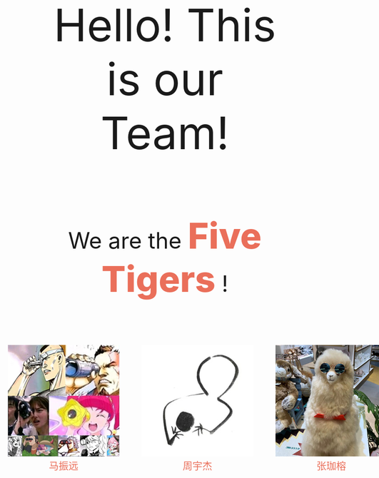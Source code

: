 
<center style="font-size:100px">
Hello!&nbspThis is our Team!</br></br>
</center>

<center style="font-size:50px">
We are the <span style="color:#ea6f5a;font-size:80px;font-weight:800">Five Tigers</span> !
</center>


<center>

<div style="position:relative;top:100px;left: -100px;margin：0px auto" >

  <div style="background-color:;width:250px;margin-left:0px;position:absolute">
  <a href="https://yousia33.github.io/YousiaBlog/" style="text-decoration:none;color:#ea6f5a">
    <img src="img/mzy.png">
    <br>
    <center>
    <span style="font-size:22px;">
    马振远
    </span>
    </center>
    </a>
  <div>
  <div style="background-color:;width:250px;margin-left:0px;position:absolute;top:0px;left:300px">
  <a href="https://zyjgraphein.github.io/zhouyujie/" style="text-decoration:none;color:#ea6f5a">
    <img src="img/zyj.jpg">
    <br>
    <center>
    <span style="font-size:22px">
    周宇杰
    </span>
    </center>
    </a>
  <div>
   <div style="background-color:;width:250px;margin-left:0px;position:absolute;top:0px;left:300px">
   <a href="http://www.baidu.com" style="text-decoration:none;color:#ea6f5a">
    <img src="img/zjr.png">
    <br>
    <center>
    <span style="font-size:22px">
    张珈榕
    </span>
    </center>
    </a>
  <div>
   <div style="background-color:;width:250px;margin-left:0px;position:absolute;top:0px;left:300px">
   <a href="http://www.baidu.com" style="text-decoration:none;color:#ea6f5a">
    <img src="img/wzz.jpg">
    <br>
    <center>
    <span style="font-size:22px">
    王子臻
    </span>
    </center>
    </a>
  <div>
   <div style="background-color:;width:250px;margin-left:0px;position:absolute;top:0px;left:300px">
   <a href="http://www.baidu.com" style="text-decoration:none;color:#ea6f5a">
    <img src="img/ljh.jpg">
    <br>
    <center>
    <span style="font-size:22px">
    卢佳慧
    </span>
    </center>
    </a>
  <div>
</div>

</center>
<audio autoplay="autoplay" loop="loop" src="audio/Garoad - every day is night.mp3" muted>

</audio>
